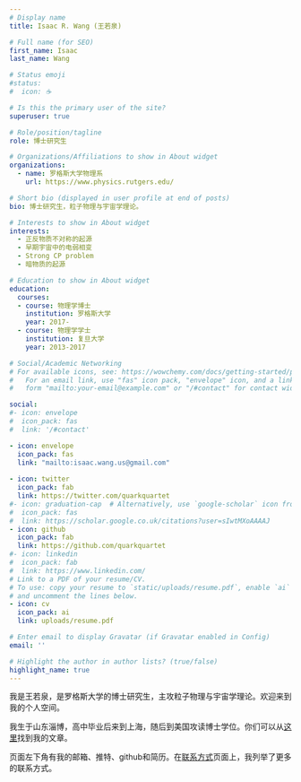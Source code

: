 ```yaml
---
# Display name
title: Isaac R. Wang (王若泉)

# Full name (for SEO)
first_name: Isaac
last_name: Wang

# Status emoji
#status:
#  icon: ☕️

# Is this the primary user of the site?
superuser: true

# Role/position/tagline
role: 博士研究生

# Organizations/Affiliations to show in About widget
organizations:
  - name: 罗格斯大学物理系
    url: https://www.physics.rutgers.edu/

# Short bio (displayed in user profile at end of posts)
bio: 博士研究生，粒子物理与宇宙学理论。

# Interests to show in About widget
interests:
  - 正反物质不对称的起源
  - 早期宇宙中的电弱相变
  - Strong CP problem
  - 暗物质的起源

# Education to show in About widget
education:
  courses:
  - course: 物理学博士
    institution: 罗格斯大学
    year: 2017-
  - course: 物理学学士
    institution: 复旦大学
    year: 2013-2017

# Social/Academic Networking
# For available icons, see: https://wowchemy.com/docs/getting-started/page-builder/#icons
#   For an email link, use "fas" icon pack, "envelope" icon, and a link in the
#   form "mailto:your-email@example.com" or "/#contact" for contact widget.

social:
#- icon: envelope
#  icon_pack: fas
#  link: '/#contact'

- icon: envelope
  icon_pack: fas
  link: "mailto:isaac.wang.us@gmail.com"
  
- icon: twitter
  icon_pack: fab
  link: https://twitter.com/quarkquartet
#- icon: graduation-cap  # Alternatively, use `google-scholar` icon from `ai` icon pack
#  icon_pack: fas
#  link: https://scholar.google.co.uk/citations?user=sIwtMXoAAAAJ
- icon: github
  icon_pack: fab
  link: https://github.com/quarkquartet
#- icon: linkedin
#  icon_pack: fab
#  link: https://www.linkedin.com/
# Link to a PDF of your resume/CV.
# To use: copy your resume to `static/uploads/resume.pdf`, enable `ai` icons in `params.toml`, 
# and uncomment the lines below.
- icon: cv
  icon_pack: ai
  link: uploads/resume.pdf

# Enter email to display Gravatar (if Gravatar enabled in Config)
email: ''

# Highlight the author in author lists? (true/false)
highlight_name: true
---
```


我是王若泉，是罗格斯大学的博士研究生，主攻粒子物理与宇宙学理论。欢迎来到我的个人空间。

我生于山东淄博，高中毕业后来到上海，随后到美国攻读博士学位。你们可以从[这里](https://inspirehep.net/authors/1852425?ui-citation-summary=true)找到我的文章。

页面左下角有我的邮箱、推特、github和简历。在[联系方式](../../contact/)页面上，我列举了更多的联系方式。